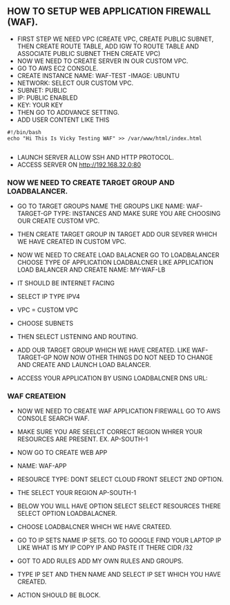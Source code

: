 ## HOW TO SETUP WEB APPLICATION FIREWALL (WAF).
- FIRST STEP WE NEED VPC (CREATE VPC, CREATE PUBLIC SUBNET, THEN CREATE ROUTE TABLE, ADD IGW TO ROUTE TABLE AND ASSOCIATE PUBLIC SUBNET THEN CREATE VPC)
- NOW WE NEED TO CREATE SERVER IN OUR CUSTOM VPC.
- GO TO AWS EC2 CONSOLE.
- CREATE INSTANCE NAME: WAF-TEST
 -IMAGE: UBUNTU
- NETWORK: SELECT OUR CUSTOM VPC.
- SUBNET: PUBLIC
- IP: PUBLIC ENABLED
- KEY: YOUR KEY
- THEN GO TO ADDVANCE SETTING.
- ADD USER CONTENT LIKE THIS
```
#!/bin/bash
echo "Hi This Is Vicky Testing WAF" >> /var/www/html/index.html


```
- LAUNCH SERVER ALLOW SSH AND HTTP PROTOCOL.
- ACCESS SERVER ON http://192.168.32.0:80

### NOW WE NEED TO CREATE  TARGET GROUP AND LOADBALANCER.
- GO TO TARGET GROUPS NAME THE GROUPS LIKE NAME: WAF-TARGET-GP TYPE: INSTANCES AND MAKE SURE YOU ARE CHOOSING OUR CREATE CUSTOM VPC.
  
- THEN CREATE TARGET GROUP IN TARGET ADD OUR SEVRER WHICH WE HAVE CREATED IN CUSTOM VPC.
  
- NOW WE NEED TO CREATE LOAD BALACNER GO TO LOADBALANCER CHOOSE TYPE OF APPLICATION LOADBALCNER LIKE APPLICATION LOAD BALANCER AND CREATE NAME: MY-WAF-LB
  
- IT SHOULD BE INTERNET FACING
  
- SELECT IP TYPE IPV4
  
- VPC = CUSTOM VPC
  
- CHOOSE SUBNETS
  
- THEN SELECT LISTENING AND ROUTING.
  
- ADD OUR TARGET GROUP WHICH WE HAVE CREATED. LIKE WAF-TARGET-GP NOW NOW OTHER THINGS DO NOT NEED TO CHANGE AND CREATE AND LAUNCH LOAD BALANCER.
  
- ACCESS YOUR APPLICATION BY USING LOADBALCNER DNS URL:

### WAF CREATEION
- NOW WE NEED TO CREATE WAF APPLICATION FIREWALL GO TO AWS CONSOLE SEARCH WAF.
  
- MAKE SURE YOU ARE SEELCT CORRECT REGION WHRER YOUR RESOURCES ARE PRESENT. EX. AP-SOUTH-1
  
- NOW GO TO CREATE WEB APP
  
- NAME: WAF-APP
  
- RESOURCE TYPE: DONT SELECT CLOUD FRONT SELECT 2ND OPTION.
  
- THE SELECT YOUR REGION AP-SOUTH-1
  
- BELOW YOU WILL HAVE OPTION SELECT SELECT RESOURCES THERE  SELECT OPTION LOADBALACNER.
  
- CHOOSE LOADBALCNER WHICH WE HAVE CRATEED.
  
- GO TO IP SETS NAME IP SETS. GO TO GOOGLE FIND YOUR LAPTOP IP LIKE WHAT IS MY IP COPY IP AND PASTE IT THERE CIDR /32
  
- GOT TO ADD RULES ADD MY OWN RULES AND GROUPS.
  
- TYPE IP SET AND THEN NAME AND SELECT IP SET WHICH YOU HAVE CREATED.
  
- ACTION SHOULD BE BLOCK.











